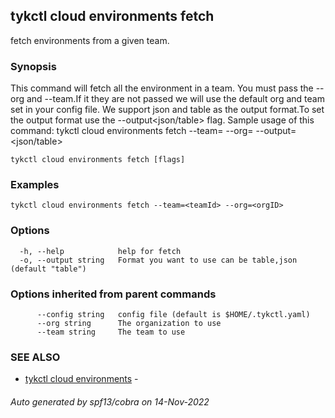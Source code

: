 ## tykctl cloud environments fetch

fetch environments from a given team.

### Synopsis


This command will fetch all the environment in a team.
You must pass the --org and --team.If it they are not passed we will use the default org and team set in your config file.
We support json and table as the output format.To set the output format use the --output<json/table> flag.
Sample usage of this command:
tykctl cloud environments fetch --team=<teamId> --org=<orgID> --output=<json/table>


```
tykctl cloud environments fetch [flags]
```

### Examples

```
tykctl cloud environments fetch --team=<teamId> --org=<orgID>
```

### Options

```
  -h, --help            help for fetch
  -o, --output string   Format you want to use can be table,json (default "table")
```

### Options inherited from parent commands

```
      --config string   config file (default is $HOME/.tykctl.yaml)
      --org string      The organization to use
      --team string     The team to use
```

### SEE ALSO

* [tykctl cloud environments](tykctl_cloud_environments.md)	 - 

###### Auto generated by spf13/cobra on 14-Nov-2022
